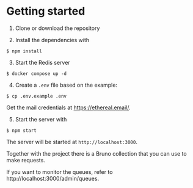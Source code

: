 # Getting started

1. Clone or download the repository

2. Install the dependencies with

```
$ npm install
```

3. Start the Redis server

```
$ docker compose up -d
```

4. Create a `.env` file based on the example:

```
$ cp .env.example .env
```

Get the mail credentials at https://ethereal.email/.

5. Start the server with

```
$ npm start
```

The server will be started at `http://localhost:3000`.

Together with the project there is a Bruno collection that you can use to make requests.

If you want to monitor the queues, refer to http://localhost:3000/admin/queues.